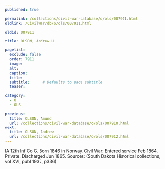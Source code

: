 ```yaml
---
published: true

permalink: /collections/civil-war-database/o/ols/007911.html
oldlink: /CivilWar/db/o/ols/007911.html

oldid: 007911

title: OLSON, Andrew H.

pagelist:
  exclude: false
  order: 7911
  image: 
  alt:
  caption:
  title:
  subtitle:      # Defaults to page subtitle
  teaser:

category: 
  - O 
  - OLS

previous:
  title: OLSON, Amund
  url: /collections/civil-war-database/o/ols/007910.html  
next:
  title: OLSON, Andrew
  url: /collections/civil-war-database/o/ols/007912.html   
---
```

IA 12th Inf Co G. Born 1846 in Norway. Civil War: Entered service Feb 1864. Private. Discharged Jun 1865. Sources: (South Dakota Historical collections, vol XVI, publ 1932, p336)